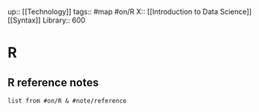 up:: [[Technology]]
tags:: #map #on/R
X:: [[Introduction to Data Science]] [[Syntax]]
Library:: 600

# R

## R reference notes
```dataview
list from #on/R & #note/reference 
```



